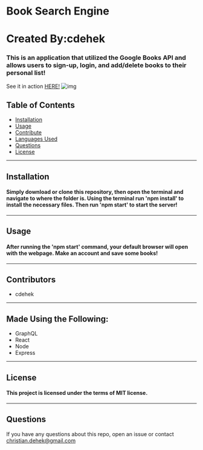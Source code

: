 
  # Book Search Engine
  # Created By:cdehek

  ### This is an application that utilized the Google Books API and allows users to sign-up, login, and add/delete books to their personal list! 
  See it in action [HERE!](https://aqueous-escarpment-69010.herokuapp.com/)
  ![img](https://github.com/cdehek/book-search-engine/blob/main/client/public/demo_img.PNG)

  ## Table of Contents
  - [Installation](#installation)
  - [Usage](#usage)
  - [Contribute](#contribute)
  - [Languages Used](#made)
  - [Questions](#questions)
  - [License](#license)
  ---
  ## Installation
  #### Simply download or clone this repository, then open the terminal and navigate to where the folder is. Using the terminal run 'npm install' to install the necessary files. Then run 'npm start' to start the server! 
  ---
  ## Usage
  #### After running the 'npm start' command, your default browser will open with the webpage. Make an account and save some books!
  ---
  ## Contributors
  * cdehek
  ---

  ## Made Using the Following:
  * GraphQL
  * React
  * Node
  * Express

  ---
  ## License
  #### This project is licensed under the terms of MIT license.
  ---
  ## Questions
  If you have any questions about this repo,
  open an issue or contact christian.dehek@gmail.com
  
